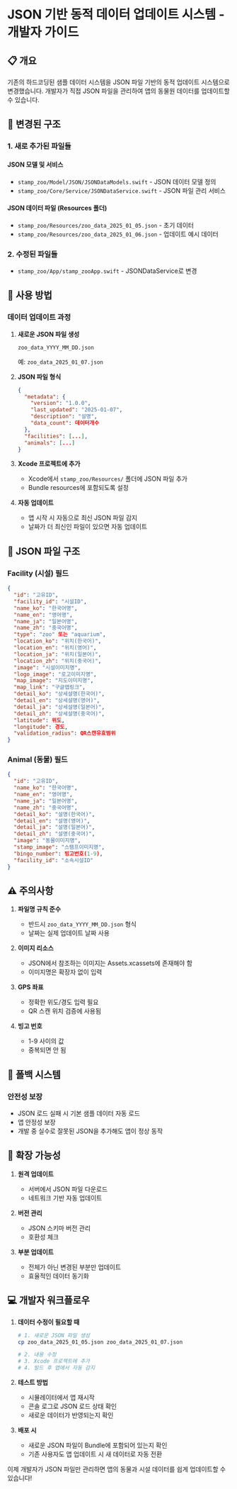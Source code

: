 # JSON 기반 동적 데이터 업데이트 시스템 - 개발자 가이드

## 📋 개요

기존의 하드코딩된 샘플 데이터 시스템을 JSON 파일 기반의 동적 업데이트 시스템으로 변경했습니다. 개발자가 직접 JSON 파일을 관리하여 앱의 동물원 데이터를 업데이트할 수 있습니다.

## 🔧 변경된 구조

### 1. 새로 추가된 파일들

#### JSON 모델 및 서비스
- `stamp_zoo/Model/JSON/JSONDataModels.swift` - JSON 데이터 모델 정의
- `stamp_zoo/Core/Service/JSONDataService.swift` - JSON 파일 관리 서비스

#### JSON 데이터 파일 (Resources 폴더)
- `stamp_zoo/Resources/zoo_data_2025_01_05.json` - 초기 데이터
- `stamp_zoo/Resources/zoo_data_2025_01_06.json` - 업데이트 예시 데이터

### 2. 수정된 파일들
- `stamp_zoo/App/stamp_zooApp.swift` - JSONDataService로 변경

## 🚀 사용 방법

### 데이터 업데이트 과정

1. **새로운 JSON 파일 생성**
   ```
   zoo_data_YYYY_MM_DD.json
   ```
   예: `zoo_data_2025_01_07.json`

2. **JSON 파일 형식**
   ```json
   {
     "metadata": {
       "version": "1.0.0",
       "last_updated": "2025-01-07",
       "description": "설명",
       "data_count": 데이터개수
     },
     "facilities": [...],
     "animals": [...]
   }
   ```

3. **Xcode 프로젝트에 추가**
   - Xcode에서 `stamp_zoo/Resources/` 폴더에 JSON 파일 추가
   - Bundle resources에 포함되도록 설정

4. **자동 업데이트**
   - 앱 시작 시 자동으로 최신 JSON 파일 감지
   - 날짜가 더 최신인 파일이 있으면 자동 업데이트

## 📁 JSON 파일 구조

### Facility (시설) 필드
```json
{
  "id": "고유ID",
  "facility_id": "시설ID",
  "name_ko": "한국어명",
  "name_en": "영어명", 
  "name_ja": "일본어명",
  "name_zh": "중국어명",
  "type": "zoo" 또는 "aquarium",
  "location_ko": "위치(한국어)",
  "location_en": "위치(영어)",
  "location_ja": "위치(일본어)",
  "location_zh": "위치(중국어)",
  "image": "시설이미지명",
  "logo_image": "로고이미지명",
  "map_image": "지도이미지명",
  "map_link": "구글맵링크",
  "detail_ko": "상세설명(한국어)",
  "detail_en": "상세설명(영어)",
  "detail_ja": "상세설명(일본어)",
  "detail_zh": "상세설명(중국어)",
  "latitude": 위도,
  "longitude": 경도,
  "validation_radius": QR스캔유효범위
}
```

### Animal (동물) 필드
```json
{
  "id": "고유ID",
  "name_ko": "한국어명",
  "name_en": "영어명",
  "name_ja": "일본어명", 
  "name_zh": "중국어명",
  "detail_ko": "설명(한국어)",
  "detail_en": "설명(영어)",
  "detail_ja": "설명(일본어)",
  "detail_zh": "설명(중국어)",
  "image": "동물이미지명",
  "stamp_image": "스탬프이미지명",
  "bingo_number": 빙고번호(1-9),
  "facility_id": "소속시설ID"
}
```

## ⚠️ 주의사항

1. **파일명 규칙 준수**
   - 반드시 `zoo_data_YYYY_MM_DD.json` 형식
   - 날짜는 실제 업데이트 날짜 사용

2. **이미지 리소스**
   - JSON에서 참조하는 이미지는 Assets.xcassets에 존재해야 함
   - 이미지명은 확장자 없이 입력

3. **GPS 좌표**
   - 정확한 위도/경도 입력 필요
   - QR 스캔 위치 검증에 사용됨

4. **빙고 번호**
   - 1-9 사이의 값
   - 중복되면 안 됨

## 🔄 폴백 시스템

### 안전성 보장
- JSON 로드 실패 시 기본 샘플 데이터 자동 로드
- 앱 안정성 보장
- 개발 중 실수로 잘못된 JSON을 추가해도 앱이 정상 동작

## 🎯 확장 가능성

1. **원격 업데이트**
   - 서버에서 JSON 파일 다운로드
   - 네트워크 기반 자동 업데이트

2. **버전 관리**
   - JSON 스키마 버전 관리
   - 호환성 체크

3. **부분 업데이트**
   - 전체가 아닌 변경된 부분만 업데이트
   - 효율적인 데이터 동기화

## 💻 개발자 워크플로우

1. **데이터 수정이 필요할 때**
   ```bash
   # 1. 새로운 JSON 파일 생성
   cp zoo_data_2025_01_05.json zoo_data_2025_01_07.json
   
   # 2. 내용 수정
   # 3. Xcode 프로젝트에 추가
   # 4. 빌드 후 앱에서 자동 감지
   ```

2. **테스트 방법**
   - 시뮬레이터에서 앱 재시작
   - 콘솔 로그로 JSON 로드 상태 확인
   - 새로운 데이터가 반영되는지 확인

3. **배포 시**
   - 새로운 JSON 파일이 Bundle에 포함되어 있는지 확인
   - 기존 사용자도 앱 업데이트 시 새 데이터로 자동 전환

이제 개발자가 JSON 파일만 관리하면 앱의 동물과 시설 데이터를 쉽게 업데이트할 수 있습니다!
